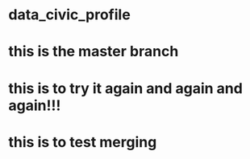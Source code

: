 # data_civic_profile

# this is the master branch

# this is to try it again and again and again!!!

# this is to test merging
